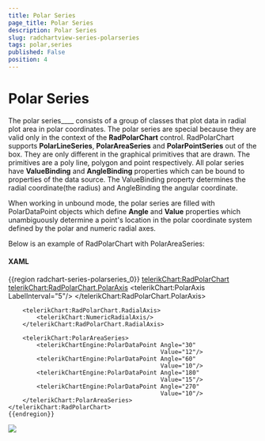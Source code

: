 ```yaml
---
title: Polar Series
page_title: Polar Series
description: Polar Series
slug: radchartview-series-polarseries
tags: polar,series
published: False
position: 4
---
```


# Polar Series

The polar series____ consists of a group of classes that plot data in radial plot area in polar coordinates. The polar series are special because they are valid only in the context of the __RadPolarChart__ control. RadPolarChart supports __PolarLineSeries__, __PolarAreaSeries__ and __PolarPointSeries__ out of the box. They are only different in the graphical primitives that are drawn. The primitives are a poly line, polygon and point respectively. All polar series have __ValueBinding__ and __AngleBinding__ properties which can be bound to properties of the data source. The ValueBinding property determines the radial coordinate(the radius) and AngleBinding the angular coordinate.

When working in unbound mode, the polar series are filled with PolarDataPoint objects which define __Angle__ and __Value__ properties which unambiguously determine a point's location in the polar coordinate system defined by the polar and numeric radial axes.

Below is an example of RadPolarChart with PolarAreaSeries:

#### __XAML__

{{region radchart-series-polarseries_0}}
	<telerikChart:RadPolarChart>
	    <telerikChart:RadPolarChart.PolarAxis>
	        <telerikChart:PolarAxis LabelInterval="5"/>
	    </telerikChart:RadPolarChart.PolarAxis>
	
	    <telerikChart:RadPolarChart.RadialAxis>
	        <telerikChart:NumericRadialAxis/>
	    </telerikChart:RadPolarChart.RadialAxis>
	
	    <telerikChart:PolarAreaSeries>
	        <telerikChartEngine:PolarDataPoint Angle="30"
	                                           Value="12"/>
	        <telerikChartEngine:PolarDataPoint Angle="60"
	                                           Value="10"/>
	        <telerikChartEngine:PolarDataPoint Angle="180"
	                                           Value="15"/>
	        <telerikChartEngine:PolarDataPoint Angle="270"
	                                           Value="10"/>
	    </telerikChart:PolarAreaSeries>
	</telerikChart:RadPolarChart>
	{{endregion}}





![](images/radchartview-chart_series_polar.png)
